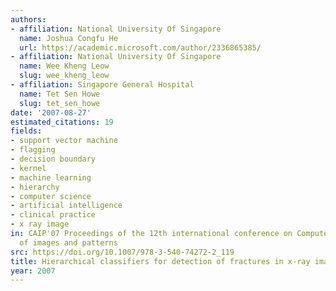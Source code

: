 ```yaml
---
authors:
- affiliation: National University Of Singapore
  name: Joshua Congfu He
  url: https://academic.microsoft.com/author/2336865385/
- affiliation: National University Of Singapore
  name: Wee Kheng Leow
  slug: wee_kheng_leow
- affiliation: Singapore General Hospital
  name: Tet Sen Howe
  slug: tet_sen_howe
date: '2007-08-27'
estimated_citations: 19
fields:
- support vector machine
- flagging
- decision boundary
- kernel
- machine learning
- hierarchy
- computer science
- artificial intelligence
- clinical practice
- x ray image
in: CAIP'07 Proceedings of the 12th international conference on Computer analysis
  of images and patterns
src: https://doi.org/10.1007/978-3-540-74272-2_119
title: Hierarchical classifiers for detection of fractures in x-ray images
year: 2007
---
```

